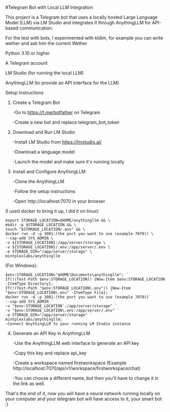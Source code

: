 #Telegram Bot with Local LLM Integration

This project is a Telegram bot that uses a locally hosted Large Language Model (LLM) via LM Studio and integrates it through AnythingLLM for API-based communication.

For the test with bots, I experimented with kldlm, for example you can write wether and ask him the current Wether 

Python 3.10 or higher

A Telegram account

LM Studio (for running the local LLM)

AnythingLLM (to provide an API interface for the LLM)

Setup Instructions

1) Create a Telegram Bot
   
    -Go to https://t.me/botfather on Telegram
   
    -Create a new bot and replace telegram_bot_token
    
2) Download and Run LM Studio

    -Install LM Studio from https://lmstudio.ai/
   
    -Download a language model
   
    -Launch the model and make sure it's running locally 
    
3) Install and Configure AnythingLLM

    -Clone the AnythingLLM
   
    -Follow the setup instructions
   
    -Open http://localhost:7070 in your browser 
    
(I used docker to bring it up, I did it on linux):

    export STORAGE_LOCATION=$HOME/anythingllm && \
    mkdir -p $STORAGE_LOCATION && \
    touch "$STORAGE_LOCATION/.env" && \
    docker run -d -p 3001:(the port you want to use (example 7070)) \
    --cap-add SYS_ADMIN \
    -v ${STORAGE_LOCATION}:/app/server/storage \
    -v ${STORAGE_LOCATION}/.env:/app/server/.env \
    -e STORAGE_DIR="/app/server/storage" \
    mintplexlabs/anythingllm

(For Windows):
    
    $env:STORAGE_LOCATION="$HOME\Documents\anythingllm"; `
    If(!(Test-Path $env:STORAGE_LOCATION)) {New-Item $env:STORAGE_LOCATION -ItemType Directory}; `
    If(!(Test-Path "$env:STORAGE_LOCATION\.env")) {New-Item "$env:STORAGE_LOCATION\.env" -ItemType File}; `
    docker run -d -p 3001:(the port you want to use (example 7070))`
    --cap-add SYS_ADMIN `
    -v "$env:STORAGE_LOCATION`:/app/server/storage" `
    -v "$env:STORAGE_LOCATION\.env:/app/server/.env" `
    -e STORAGE_DIR="/app/server/storage" `
    mintplexlabs/anythingllm;
    -Connect AnythingLLM to your running LM Studio instance    
    
4) Generate an API Key in AnythingLLM
   
    -Use the AnythingLLM web interface to generate an API key
   
    -Copy this key and replace api_key
   
    -Create a workspace named firstworkspace (Example http://localhost:7070/api/v1/workspace/firstworkspace/chat)
   
    -You can choose a different name, but then you'll have to change it in the link as well.

That's the end of it, now you will have a neural network running locally on your computer and your telegram bot will have access to it, your smart bot :)

